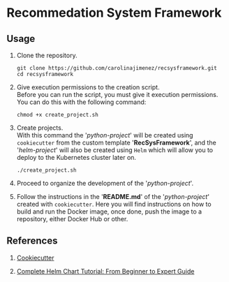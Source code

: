 # Recommedation System Framework

## Usage

1. Clone the repository.
    ```
    git clone https://github.com/carolinajimenez/recsysframework.git
    cd recsysframework
    ```

2. Give execution permissions to the creation script.    
Before you can run the script, you must give it execution permissions. You can do this with the following command:
    ```
    chmod +x create_project.sh
    ```

3. Create projects.    
With this command the '*python-project*' will be created using `cookiecutter` from the custom template '**RecSysFramework**', and the '*helm-project*' will also be created using `Helm` which will allow you to deploy to the Kubernetes cluster later on.
    ```
    ./create_project.sh
    ```

4. Proceed to organize the development of the '*python-project*'.

5. Follow the instructions in the '**README.md**' of the '*python-project*' created with `cookiecutter`. Here you will find instructions on how to build and run the Docker image, once done, push the image to a repository, either Docker Hub or other.


## References

1. <a target="_blank" href="https://github.com/cookiecutter/cookiecutter">Cookiecutter</a>

2. <a target="_blank" href="https://www.youtube.com/watch?v=DQk8HOVlumI">Complete Helm Chart Tutorial: From Beginner to Expert Guide</a>
